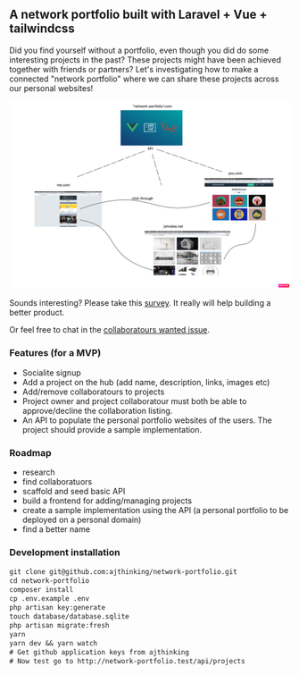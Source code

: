 ## A network portfolio built with Laravel + Vue + tailwindcss
Did you find yourself without a portfolio, even though you did do some interesting projects in the past? These projects might have been achieved together with friends or partners? Let's investigating how to make a connected "network portfolio" where we can share these projects across our personal websites!

![sketh](public/images/explain.png)

Sounds interesting? Please take this [survey](https://docs.google.com/forms/d/e/1FAIpQLSflof9NgS6T14WwXv4tL7Z8CRWb0bL4Xz4uj5we_qlBZOgzIQ/viewform?usp=sf_link). It really will help building a better product.

Or feel free to chat in the [collaboratours wanted issue](https://github.com/ajthinking/network-portfolio/issues/1).

### Features (for a MVP)
* Socialite signup
* Add a project on the hub (add name, description, links, images etc)
* Add/remove collaboratours to projects
* Project owner and project collaboratour must both be able to approve/decline the collaboration listing.
* An API to populate the personal portfolio websites of the users. The project should provide a sample implementation.

### Roadmap
* research
* find collaboratuors
* scaffold and seed basic API
* build a frontend for adding/managing projects
* create a sample implementation using the API (a personal portfolio to be deployed on a personal domain)
* find a better name

### Development installation
```
git clone git@github.com:ajthinking/network-portfolio.git
cd network-portfolio
composer install
cp .env.example .env
php artisan key:generate
touch database/database.sqlite
php artisan migrate:fresh
yarn
yarn dev && yarn watch
# Get github application keys from ajthinking
# Now test go to http://network-portfolio.test/api/projects
```
